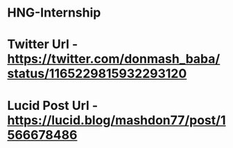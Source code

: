 # HNG-Internship
# Twitter Url - https://twitter.com/donmash_baba/status/1165229815932293120
# Lucid Post Url - https://lucid.blog/mashdon77/post/1566678486
